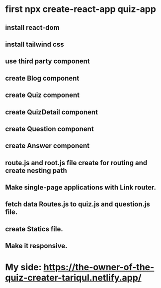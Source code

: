 # first npx create-react-app quiz-app

## install react-dom 
## install tailwind css
## use third party component
## create Blog component
## create Quiz component
## create QuizDetail component
## create Question component
## create Answer component
## route.js and root.js file create for routing and create nesting path
## Make single-page applications with Link router. 
## fetch data Routes.js to quiz.js and question.js file.
## create Statics file.
## Make it responsive.

# My side: https://the-owner-of-the-quiz-creater-tariqul.netlify.app/


